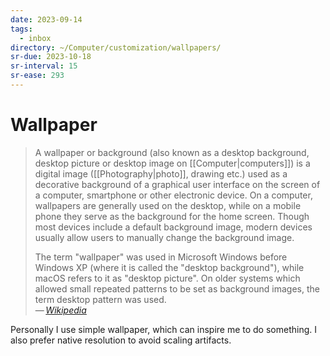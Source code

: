 ```yaml
---
date: 2023-09-14
tags:
  - inbox
directory: ~/Computer/customization/wallpapers/
sr-due: 2023-10-18
sr-interval: 15
sr-ease: 293
---
```


# Wallpaper

> A wallpaper or background (also known as a desktop background, desktop picture
> or desktop image on [[Computer|computers]]) is a digital image
> ([[Photography|photo]], drawing etc.) used as a decorative background of a
> graphical user interface on the screen of a computer, smartphone or other
> electronic device. On a computer, wallpapers are generally used on the
> desktop, while on a mobile phone they serve as the background for the home
> screen. Though most devices include a default background image, modern devices
> usually allow users to manually change the background image.
>
> The term "wallpaper" was used in Microsoft Windows before Windows XP (where it
> is called the "desktop background"), while macOS refers to it as "desktop
> picture". On older systems which allowed small repeated patterns to be set as
> background images, the term desktop pattern was used.\
> — <cite>[Wikipedia](https://en.wikipedia.org/wiki/Wallpaper_\(computing\))</cite>

Personally I use simple wallpaper, which can inspire me to do something. I also
prefer native resolution to avoid scaling artifacts.
